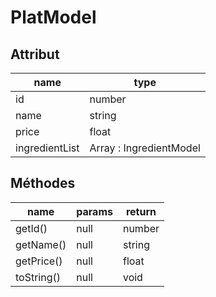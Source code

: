 # PlatModel

## Attribut

| name | type
| --- | ---
| id | number
| name | string
| price | float
| ingredientList | Array : IngredientModel

## Méthodes

| name | params | return
| --- | --- | ---
| getId() | null | number 
| getName() | null | string 
| getPrice() | null | float 
| toString() | null | void
